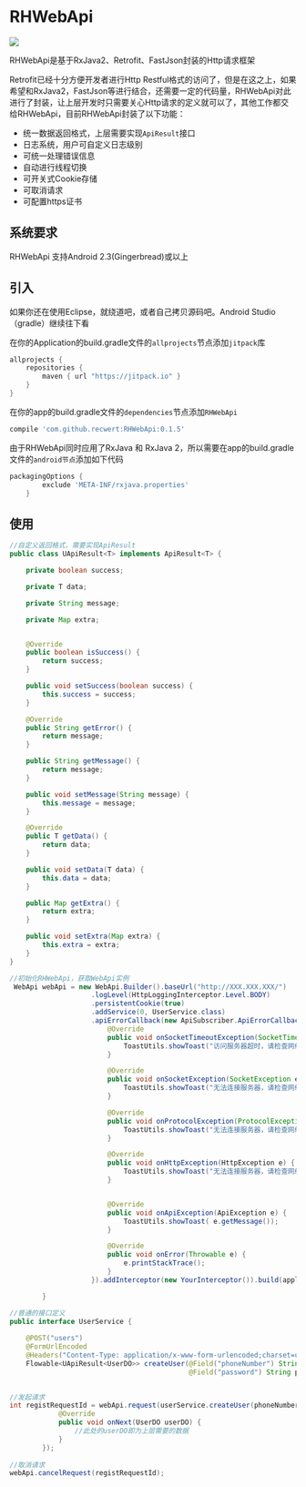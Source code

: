 # RHWebApi

[![](https://jitpack.io/v/recwert/RHWebApi.svg)](https://jitpack.io/#recwert/RHWebApi)

RHWebApi是基于RxJava2、Retrofit、FastJson封装的Http请求框架

Retrofit已经十分方便开发者进行Http Restful格式的访问了，但是在这之上，如果希望和RxJava2，FastJson等进行结合，还需要一定的代码量，RHWebApi对此进行了封装，让上层开发时只需要关心Http请求的定义就可以了，其他工作都交给RHWebApi，目前RHWebApi封装了以下功能：

- 统一数据返回格式，上层需要实现`ApiResult`接口
- 日志系统，用户可自定义日志级别
- 可统一处理错误信息
- 自动进行线程切换
- 可开关式Cookie存储
- 可取消请求
- 可配置https证书

## 系统要求

RHWebApi 支持Android 2.3(Gingerbread)或以上

## 引入

如果你还在使用Eclipse，就绕道吧，或者自己拷贝源码吧。Android Studio（gradle）继续往下看

在你的Application的build.gradle文件的`allprojects`节点添加`jitpack`库

```groovy
allprojects {
    repositories {
        maven { url "https://jitpack.io" }
    }
}

```
在你的app的build.gradle文件的`dependencies`节点添加`RHWebApi`

```groovy
compile 'com.github.recwert:RHWebApi:0.1.5'

```

由于RHWebApi同时应用了RxJava 和 RxJava 2，所以需要在app的build.gradle文件的`android节点`添加如下代码
```groovy
packagingOptions {
        exclude 'META-INF/rxjava.properties'
    }

```
## 使用

```java
//自定义返回格式，需要实现ApiResult
public class UApiResult<T> implements ApiResult<T> {

    private boolean success;

    private T data;

    private String message;

    private Map extra;


    @Override
    public boolean isSuccess() {
        return success;
    }

    public void setSuccess(boolean success) {
        this.success = success;
    }

    @Override
    public String getError() {
        return message;
    }

    public String getMessage() {
        return message;
    }

    public void setMessage(String message) {
        this.message = message;
    }

    @Override
    public T getData() {
        return data;
    }

    public void setData(T data) {
        this.data = data;
    }

    public Map getExtra() {
        return extra;
    }

    public void setExtra(Map extra) {
        this.extra = extra;
    }
}

```

```java
//初始化RHWebApi，获取WebApi实例
 WebApi webApi = new WebApi.Builder().baseUrl("http://XXX.XXX.XXX/")
                    .logLevel(HttpLoggingInterceptor.Level.BODY)
                    .persistentCookie(true)
                    .addService(0, UserService.class)
                    .apiErrorCallback(new ApiSubscriber.ApiErrorCallback() {
                        @Override
                        public void onSocketTimeoutException(SocketTimeoutException e) {
                            ToastUtils.showToast("访问服务器超时，请检查网络");
                        }

                        @Override
                        public void onSocketException(SocketException e) {
                            ToastUtils.showToast("无法连接服务器，请检查网络");
                        }

                        @Override
                        public void onProtocolException(ProtocolException e) {
                            ToastUtils.showToast("无法连接服务器，请检查网络");
                        }

                        @Override
                        public void onHttpException(HttpException e) {
                            ToastUtils.showToast("无法连接服务器，请检查网络");
                        }


                        @Override
                        public void onApiException(ApiException e) {
                            ToastUtils.showToast( e.getMessage());
                        }

                        @Override
                        public void onError(Throwable e) {
                            e.printStackTrace();
                        }
                    }).addInterceptor(new YourInterceptor()).build(application);

        }
```

```java
//普通的接口定义
public interface UserService {
 
    @POST("users")
    @FormUrlEncoded
    @Headers("Content-Type: application/x-www-form-urlencoded;charset=utf-8" )
    Flowable<UApiResult<UserDO>> createUser(@Field("phoneNumber") String phoneNumber, 
                                            @Field("password") String password);
                                            

```

```java
//发起请求
int registRequestId = webApi.request(userService.createUser(phoneNumber, password), new ApiSubscriber<UserDO>() {
            @Override
            public void onNext(UserDO userDO) {
                //此处的userDO即为上层需要的数据  
            }
        });
        
//取消请求   
webApi.cancelRequest(registRequestId);
        
```


